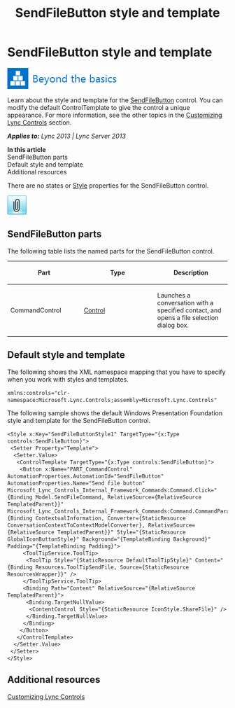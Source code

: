 ﻿---
title: SendFileButton style and template
TOCTitle: SendFileButton style and template
ms:assetid: 01f17d58-e770-4984-87dd-c0fa6ab60931
ms:mtpsurl: https://msdn.microsoft.com/en-us/library/JJ937245(v=office.15)
ms:contentKeyID: 50877058
ms.date: 07/24/2014
mtps_version: v=office.15
---

# SendFileButton style and template

![Beyond the basics topic](images/JJ945548.mod_icon_beyondbasics_long(Office.15).png "Beyond the basics topic")

Learn about the style and template for the [SendFileButton](sendfilebutton-class-microsoft-lync-controls.md) control. You can modify the default ControlTemplate to give the control a unique appearance. For more information, see the other topics in the [Customizing Lync Controls](customizing-lync-controls.md) section.


_**Applies to:** Lync 2013 | Lync Server 2013_

**In this article**  
SendFileButton parts  
Default style and template  
Additional resources  

There are no states or [Style](http://msdn.microsoft.com/en-us/library/system.windows.style\(vs.95\).aspx) properties for the SendFileButton control.

![SendFileButton Control](images/JJ945566.SendFileButtonControl(Office.15).png "SendFileButton Control")

## SendFileButton parts

The following table lists the named parts for the SendFileButton control.

<table>
<colgroup>
<col style="width: 33%" />
<col style="width: 33%" />
<col style="width: 33%" />
</colgroup>
<thead>
<tr class="header">
<th><p>Part</p></th>
<th><p>Type</p></th>
<th><p>Description</p></th>
</tr>
</thead>
<tbody>
<tr class="odd">
<td><p>CommandControl</p></td>
<td><p><a href="http://msdn.microsoft.com/en-us/library/system.windows.controls.control.aspx">Control</a></p></td>
<td><p>Launches a conversation with a specified contact, and opens a file selection dialog box.</p></td>
</tr>
</tbody>
</table>


## Default style and template

The following shows the XML namespace mapping that you have to specify when you work with styles and templates.

    xmlns:controls="clr-namespace:Microsoft.Lync.Controls;assembly=Microsoft.Lync.Controls"

The following sample shows the default Windows Presentation Foundation style and template for the SendFileButton control.

    <Style x:Key="SendFileButtonStyle1" TargetType="{x:Type controls:SendFileButton}">
     <Setter Property="Template">
      <Setter.Value>
       <ControlTemplate TargetType="{x:Type controls:SendFileButton}">
        <Button x:Name="PART_CommandControl" AutomationProperties.AutomationId="SendFileButton" AutomationProperties.Name="Send file button" Microsoft_Lync_Controls_Internal_Framework_Commands:Command.Click="{Binding Model.SendFileCommand, RelativeSource={RelativeSource TemplatedParent}}" Microsoft_Lync_Controls_Internal_Framework_Commands:Command.CommandParameter="{Binding ContextualInformation, Converter={StaticResource ConversationContextToContextModelConverter}, RelativeSource={RelativeSource TemplatedParent}}" Style="{StaticResource GlobalIconButtonStyle}" Background="{TemplateBinding Background}" Padding="{TemplateBinding Padding}">
         <ToolTipService.ToolTip>
          <ToolTip Style="{StaticResource DefaultToolTipStyle}" Content="{Binding Resources.ToolTipSendFile, Source={StaticResource ResourcesWrapper}}" />
         </ToolTipService.ToolTip>
         <Binding Path="Content" RelativeSource="{RelativeSource TemplatedParent}">
          <Binding.TargetNullValue>
           <ContentControl Style="{StaticResource IconStyle.ShareFile}" />
          </Binding.TargetNullValue>
         </Binding>
        </Button>
       </ControlTemplate>
      </Setter.Value>
     </Setter>
    </Style>

## Additional resources

[Customizing Lync Controls](customizing-lync-controls.md)

